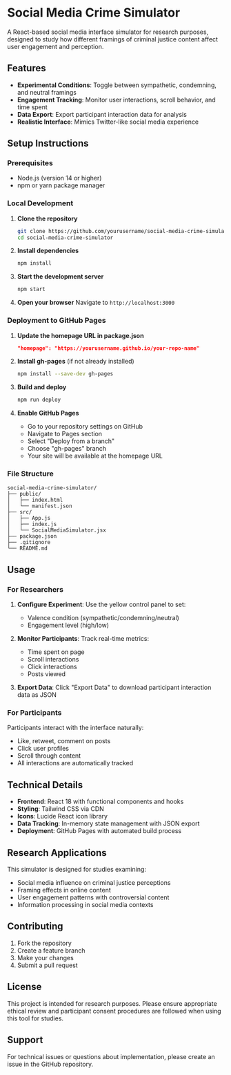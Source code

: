 # Social Media Crime Simulator

A React-based social media interface simulator for research purposes, designed to study how different framings of criminal justice content affect user engagement and perception.

## Features

- **Experimental Conditions**: Toggle between sympathetic, condemning, and neutral framings
- **Engagement Tracking**: Monitor user interactions, scroll behavior, and time spent
- **Data Export**: Export participant interaction data for analysis
- **Realistic Interface**: Mimics Twitter-like social media experience

## Setup Instructions

### Prerequisites
- Node.js (version 14 or higher)
- npm or yarn package manager

### Local Development

1. **Clone the repository**
   ```bash
   git clone https://github.com/yourusername/social-media-crime-simulator.git
   cd social-media-crime-simulator
   ```

2. **Install dependencies**
   ```bash
   npm install
   ```

3. **Start the development server**
   ```bash
   npm start
   ```

4. **Open your browser**
   Navigate to `http://localhost:3000`

### Deployment to GitHub Pages

1. **Update the homepage URL in package.json**
   ```json
   "homepage": "https://yourusername.github.io/your-repo-name"
   ```

2. **Install gh-pages** (if not already installed)
   ```bash
   npm install --save-dev gh-pages
   ```

3. **Build and deploy**
   ```bash
   npm run deploy
   ```

4. **Enable GitHub Pages**
   - Go to your repository settings on GitHub
   - Navigate to Pages section
   - Select "Deploy from a branch"
   - Choose "gh-pages" branch
   - Your site will be available at the homepage URL

### File Structure
```
social-media-crime-simulator/
├── public/
│   ├── index.html
│   └── manifest.json
├── src/
│   ├── App.js
│   ├── index.js
│   └── SocialMediaSimulator.jsx
├── package.json
├── .gitignore
└── README.md
```

## Usage

### For Researchers

1. **Configure Experiment**: Use the yellow control panel to set:
   - Valence condition (sympathetic/condemning/neutral)
   - Engagement level (high/low)

2. **Monitor Participants**: Track real-time metrics:
   - Time spent on page
   - Scroll interactions
   - Click interactions
   - Posts viewed

3. **Export Data**: Click "Export Data" to download participant interaction data as JSON

### For Participants

Participants interact with the interface naturally:
- Like, retweet, comment on posts
- Click user profiles
- Scroll through content
- All interactions are automatically tracked

## Technical Details

- **Frontend**: React 18 with functional components and hooks
- **Styling**: Tailwind CSS via CDN
- **Icons**: Lucide React icon library
- **Data Tracking**: In-memory state management with JSON export
- **Deployment**: GitHub Pages with automated build process

## Research Applications

This simulator is designed for studies examining:
- Social media influence on criminal justice perceptions
- Framing effects in online content
- User engagement patterns with controversial content
- Information processing in social media contexts

## Contributing

1. Fork the repository
2. Create a feature branch
3. Make your changes
4. Submit a pull request

## License

This project is intended for research purposes. Please ensure appropriate ethical review and participant consent procedures are followed when using this tool for studies.

## Support

For technical issues or questions about implementation, please create an issue in the GitHub repository.